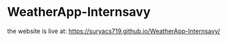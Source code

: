 # WeatherApp-Internsavy

the website is live at: https://suryacs719.github.io/WeatherApp-Internsavy/
